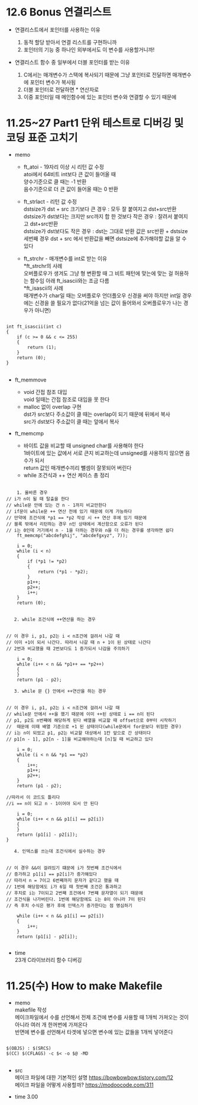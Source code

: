 # 12.6 Bonus 연결리스트
* 연결리스트에서 포인터를 사용하는 이유   
   1. 동적 할당 받아서 연결 리스트를 구현하니까   
   2. 포인터의 기능 중 하나인 외부에서도 이 변수를 사용할거니까!   
    
* 연결리스트 함수 중 일부에서 더블 포인터를 받는 이유   
   1. C에서는 매개변수가 스택에 복사되기 때문에 그냥 포인터로 전달하면 매개변수에 포인터 변수가 복사됨   
   2. 더블 포인터로 전달하면 \* 연산자로 
   3. 이중 포인터일 때 메인함수에 있는 포인터 변수와 연결할 수 있기 때문에   

# 11.25~27 Part1 단위 테스트로 디버깅 및 코딩 표준 고치기   
* memo    
  * ft_atoi - 19자리 이상 시 리턴 값 수정   
atoi에서 64비트 int보다 큰 값이 들어올 때   
양수기준으로 클 때는 -1 반환   
음수기준으로 더 큰 값이 들어올 때는 0 반환   
  * ft_strlact - 리턴 값 수정   
dstsize가 dst + src 크기보다 큰 경우 : 모두 잘 붙여지고 dst+src반환   
dstsize가 dst보다는 크지만 src까지 합 한 것보다 작은 경우 : 잘려서 붙여지고 dst+src반환   
dstsize가 dst보다도 작은 경우 : dst는 그대로 반환 값은 src반환 + dstsize   
세번째 경우 dst + src 에서 반환값을 빼면 dstsize에 추가해야할 값을 알 수 있다   
   
  * ft_strchr - 매개변수를 int로 받는 이유   
    *ft_strchr의 사례   
오버플로우가 생겨도 그냥 형 변환할 때 그 비트 패턴에 맞는에 맞는 걸 허용하는 함수임 아래 ft_isascii와는 조금 다름   
    *ft_isascii의 사례   
매개변수가 char일 때는 오버플로우 언더플오우 신경을 써야 하지만 int일 경우에는 신경을 쓸 필요가 없다(21억을 넘는 값이 들어와서 오버플로우가 나는 경우가 아니면)   

<pre>
<code>
int	ft_isascii(int c)
{
	if (c >= 0 && c <= 255)
	{
		return (1);
	}
	return (0);
}
</code>
</pre>
   
  * ft_memmove   
    * void 간접 참조 대입   
void 일때는 간접 참조로 대입을 못 한다   
    * malloc 없이 overlap 구현   
dst가 src보다 주소값이 클 때는 overlap이 되기 때문에 뒤에서 복사   
src가 dst보다 주소값이 클 때는 앞에서 복사   
   
  * ft_memcmp   
    * 바이트 값을 비교할 때 unsigned char를 사용해야 한다   
1바이트에 있는 값에서 서로 큰지 비교하는데 unsigned를 사용하지 않으면 음수가 되서    
return 값인 매개변수끼리 뺄셈이 잘못되어 버린다   
    * while 조건식과 ++ 연산 케이스 총 정리   

<pre>
<code>
    1. 올바른 경우    
// i가 n이 될 때 탈출을 한다
// while문 안에 있는 건 n - 1까지 비교만한다
// if문이 while문 ++ 연산 전에 있기 때문에 이게 가능하다
// 만약에 조건식에 *p1 == *p2 작성 시 ++ 연산 후에 있기 때문에
// 블록 밖에서 리턴하는 경우 n인 상태에서 계산함으로 오류가 된다
// i는 0인데 거기에서 n - 1을 더하는 경우와 n을 더 하는 경우를 생각하면 쉽다
	ft_memcmp("abcdefghij", "abcdefgxyz", 7));

	i = 0;
	while (i < n)
	{
		if (*p1 != *p2)
		{
			return (*p1 - *p2);
		}
		p1++;
		p2++;
		i++;
	}
	return (0);

</code></pre>
    
       2. while 조건식에 ++연산을 하는 경우   
<pre>
<code>
// 이 경우 i, p1, p2는 i < n조건에 걸려서 나갈 때
// 이미 +1이 되서 나간다. 따라서 나갈 때 n + 1이 된 상태로 나간다
// 2번과 비교했을 때 2번보다도 1 증가되서 나감을 주의하기

 	i = 0;
	while (i++ < n && *p1++ == *p2++)
	{
	}
	return (p1 - p2);
</code></pre>
   
       3. while 문 {} 안에서 ++연산을 하는 경우   
<pre>
<code>
// 이 경우 i, p1, p2는 i < n조건에 걸려서 나갈 때 
// while문 안에서 ++을 했기 때문에 이미 ++된 상태로 i == n이 된다
// p1, p2도 n번쨰에 해당하게 된다 배열을 비교할 때 offset으로 0부터 시작하기
//  때문에 이때 배열 기준으로 +1 된 상태이다(while문에서 for문보다 위험한 경우)
// i는 n이 되었고 p1, p2는 비교할 대상에서 1칸 앞으로 간 상태이다
// p1[n - 1], p2[n - 1]을 비교해야하는데 [n]일 때 비교하고 있다

	i = 0;
	while (i < n && *p1 == *p2)
	{
		i++;
		p1++;
		p2++;
	}
	return (p1 - p2);
 
//따라서 이 코드도 틀리다
//i == n이 되고 n - 1이어야 되서 안 된다

	i = 0;
	while (i++ < n && p1[i] == p2[i])
	{
	}
	return (p1[i] - p2[i]);
}
</code></pre>

       4. 인덱스를 쓰는데 조건식에서 실수하는 경우   
<pre>
<code>
// 이 경우 &&이 걸려있기 떄문에 i가 첫번째 조건식에서
// 증가하고 p1[i] == p2[i]가 증가해있다
// 따라서 n = 7이고 6번째까지 문자가 같다고 했을 때
// 1번에 해당함에도 i가 6일 때 첫번째 조건은 통과하고
// 후치로 i는 7이되고 2번째 조건에서 7번쨰 문자열이 되기 때문에
// 조건식을 나가버린다. 1번에 해당함에도 i는 8이 아니라 7이 된다
// 즉 후치 수식은 평가 후에 인덱스가 증가한다는 점 명심하기

	while (i++ < n && p1[i] == p2[i])
	{
		i++;
	}
	return (p1[i] - p2[i]);

</code></pre>

* time      
23개 C라이브러리 함수 디버깅   

# 11.25(수) How to make Makefile   
* memo   
makefile 작성   
메이크파일에서 수를 선언해서 전제 조건에 변수를 사용할 때 1개씩 가져오는 것이 아니라 여러 개 한꺼번에 가져온다   
반면에 변수를 선언해서 타겟에 넣으면 변수에 있는 값들을 1개씩 넣어준다   
    
<pre>
<code>
$(OBJS) : $(SRCS)
$(CC) $(CFLAGS) -c $< -o $@ -MD
</code>
</pre>
   
* src  
메이크 파일에 대한 기본적인 설명 https://bowbowbow.tistory.com/12   
메이크 파일을 어떻게 사용할까? https://modoocode.com/311   
   
* time 3.00   

